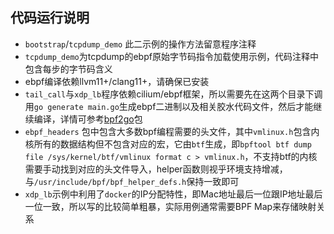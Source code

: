 ## 代码运行说明

- `bootstrap`/`tcpdump_demo` 此二示例的操作方法留意程序注释
- `tcpdump_demo`为tcpdump的ebpf原始字节码指令加载使用示例，代码注释中包含每步的字节码含义
- ebpf编译依赖llvm11+/clang11+，请确保已安装
- `tail_call`与`xdp_lb`程序依赖cilium/ebpf框架，所以需要先在这两个目录下调用`go generate main.go`生成ebpf二进制以及相关胶水代码文件，然后才能继续编译，详情可参考[bpf2go](https://github.com/cilium/ebpf/tree/main/cmd/bpf2go)包
- `ebpf_headers` 包中包含大多数bpf编程需要的头文件，其中`vmlinux.h`包含内核所有的数据结构但不包含对应的宏，它由`btf`生成，即`bpftool btf dump file /sys/kernel/btf/vmlinux format c > vmlinux.h`，不支持btf的内核需要手动找到对应的头文件导入，helper函数则视乎环境支持增减，与`/usr/include/bpf/bpf_helper_defs.h`保持一致即可
- `xdp_lb`示例中利用了`docker`的IP分配特性，即Mac地址最后一位跟IP地址最后一位一致，所以写的比较简单粗暴，实际用例通常需要BPF Map来存储映射关系
